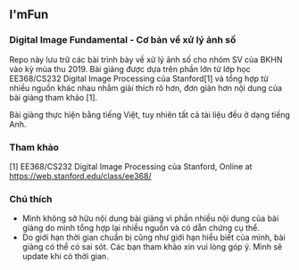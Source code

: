 ## I'mFun
### Digital Image Fundamental - Cơ bản về xử lý ảnh số 

Repo này lưu trữ các bài trình bày về xử lý ảnh số cho nhóm SV của BKHN vào kỳ mùa thu 2019. Bài giảng được dựa trên phần lớn từ lớp học EE368/CS232 Digital Image Processing của Stanford[1] và tổng hợp từ nhiều nguồn khác nhau nhằm giải thích rõ hơn, đơn giản hơn nội dung của bài giảng tham khảo [1]. 

Bài giảng thực hiện bằng tiếng Việt, tuy nhiên tất cả tài liệu đều ở dạng tiếng Anh. 


### Tham khảo
[1]  EE368/CS232 Digital Image Processing của Stanford, Online at https://web.stanford.edu/class/ee368/

### Chú thích
- Mình không sở hữu nội dung bài giảng vì phần nhiều nội dung của bài giảng do mình tổng hợp lại nhiều nguồn và có dẫn chứng cụ thể. 
- Do giới hạn thời gian chuẩn bị cũng như giới hạn hiểu biết của mình, bài giảng có thể có sai sót. Các bạn tham khảo xin vui lòng góp ý. Mình sẽ update khi có thời gian.  
